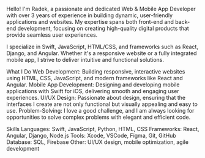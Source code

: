 Hello! I'm Radek, a passionate and dedicated Web & Mobile App Developer with over 3 years of experience in building dynamic, user-friendly applications and websites. My expertise spans both front-end and back-end development, focusing on creating high-quality digital products that provide seamless user experiences.

I specialize in Swift, JavaScript, HTML/CSS, and frameworks such as React, Django, and Angular. Whether it's a responsive website or a fully integrated mobile app, I strive to deliver intuitive and functional solutions.

What I Do
Web Development: Building responsive, interactive websites using HTML, CSS, JavaScript, and modern frameworks like React and Angular.
Mobile App Development: Designing and developing mobile applications with Swift for iOS, delivering smooth and engaging user experiences.
UI/UX Design: Passionate about design, ensuring that the interfaces I create are not only functional but visually appealing and easy to use.
Problem-Solving: I love a good challenge, and I am always looking for opportunities to solve complex problems with elegant and efficient code.

Skills
Languages: Swift, JavaScript, Python, HTML, CSS
Frameworks: React, Angular, Django, Node.js
Tools: Xcode, VSCode, Figma, Git, GitHub
Database: SQL, Firebase
Other: UI/UX design, mobile optimization, agile development
